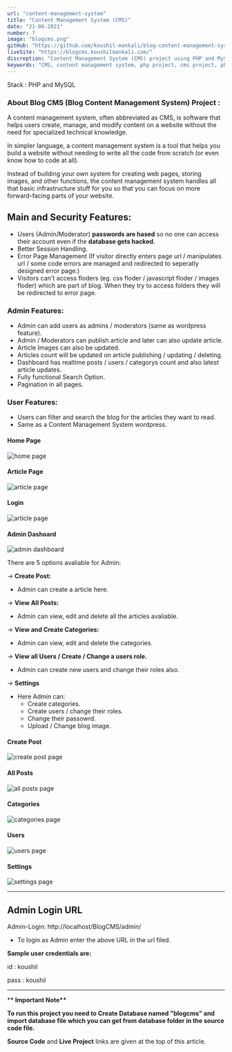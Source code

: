 ```yaml
---
url: "content-management-system"
title: "Content Management System (CMS)"
date: "21-06-2021"
number: 7
image: "blogcms.png"
gitHub: "https://github.com/koushil-mankali/blog-content-management-system"
liveSite: "https://blogcms.koushilmankali.com/"
discreption: "Content Management System (CMS) project using PHP and MySQL"
keywords: "CMS, content management system, php project, cms project, php project with source code, koushil, koushil mankali"
---
```


Stack : PHP and MySQL

### About Blog CMS (Blog Content Management System) Project :

A content management system, often abbreviated as CMS, is software that helps users create, manage, and modify content on a website without the need for specialized technical knowledge.

In simpler language, a content management system is a tool that helps you build a website without needing to write all the code from scratch (or even know how to code at all).

Instead of building your own system for creating web pages, storing images, and other functions, the content management system handles all that basic infrastructure stuff for you so that you can focus on more forward-facing parts of your website.

## Main and Security Features:

- Users (Admin/Moderator) **passwords are hased** so no one can access their account even if the **database gets hacked**.
- Better Session Handling.
- Error Page Management (If visitor directly enters page url / manipulates url / some code errors are managed and redirected to seperatly designed error page.)
- Visitors can't access floders (eg. css floder / javascript floder / images floder) which are part of blog. When they try to access folders they will be redirected to error page.

### Admin Features:

- Admin can add users as admins / moderators (same as wordpress feature).
- Admin / Moderators can publish article and later can also update article.
- Article Images can also be updated.
- Articles count will be updated on article publishing / updating / deleting.
- Dashboard has realtime posts / users / categorys count and also latest article updates.
- Fully functional Search Option.
- Pagination in all pages.

### User Features:

- Users can filter and search the blog for the articles they want to read.
- Same as a Content Management System wordpress.

#### Home Page

![home page](/Images/postImages/blogcms/home.png)

#### Article Page

![article page](/Images/postImages/blogcms/article.png)

#### Login

![article page](/Images/postImages/blogcms/login.png)

#### Admin Dashoard

![admin dashboard](/Images/postImages/blogcms/dashboard.png)

There are 5 options avaliable for Admin:

-> **Create Post:**

- Admin can create a article here.

-> **View All Posts:**

- Admin can view, edit and delete all the articles avaliable.

-> **View and Create Categories:**

- Admin can view, edit and delete the categories.

-> **View all Users / Create / Change a users role.**

- Admin can create new users and change their roles also.

-> **Settings**

- Here Admin can:
  - Create categories.
  - Create users / change their roles.
  - Change their passowrd.
  - Upload / Change blog image.

#### Create Post

![create post page](/Images/postImages/blogcms/createpost.png)

#### All Posts

![all posts page](/Images/postImages/blogcms/allposts.png)

#### Categories

![categories page](/Images/postImages/blogcms/category.png)

#### Users

![users page](/Images/postImages/blogcms/users.png)

#### Settings

![settings page](/Images/postImages/blogcms/settings.png)

---

## Admin Login URL

Admin-Login: http://localhost/BlogCMS/admin/

- To login as Admin enter the above URL in the url filed.

**Sample user credentials are:**

id : koushil

pass : koushil

---

\***\* Important Note\*\***

**To run this project you need to Create Database named "blogcms" and import database file which you can get from database folder in the source code file.**

**Source Code** and **Live Project** links are given at the top of this article.
